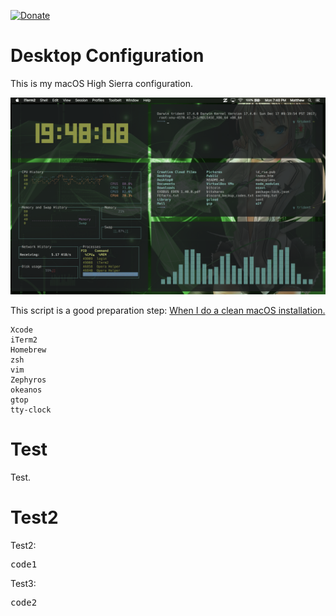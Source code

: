 [![Donate](https://img.shields.io/badge/Donate-PayPal-green.svg)](https://www.paypal.com/cgi-bin/webscr?cmd=_s-xclick&hosted_button_id=KYEHRWKYCD3A2)
<h1>Desktop Configuration </h1>

This is my macOS High Sierra configuration. 


![High Sierra](/img/macOS.png)

This script is a good preparation step: <a href="https://github.com/mzdr/macOS">When I do a clean macOS installation.</a>

```
Xcode
iTerm2
Homebrew
zsh
vim
Zephyros
okeanos
gtop
tty-clock
```

<h1>Test</h1>
Test.

<h1>Test2</h1>
Test2:
<pre>
code1
</pre>
Test3:
<pre>
code2
</pre>
